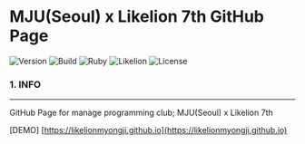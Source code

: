 MJU(Seoul) x Likelion 7th GitHub Page
=====================================

![Version](https://img.shields.io/badge/Version-3.0.0-green.svg) ![Build](https://img.shields.io/badge/Build-Passing-success.svg) ![Ruby](https://img.shields.io/badge/Ruby-Jekyll-red.svg) ![Likelion](https://img.shields.io/badge/Likelion-MJU(Seoul)-9cf.svg) ![License](https://img.shields.io/badge/License-GPLv3.0-informational.svg)

### 1. INFO

---

GitHub Page for manage programming club; MJU(Seoul) x Likelion 7th

[DEMO] [https://likelionmyongji.github.io](https://likelionmyongji.github.io)
